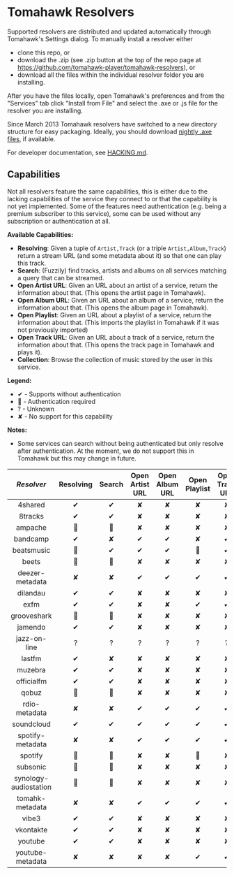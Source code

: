 # Tomahawk Resolvers

Supported resolvers are distributed and updated automatically through Tomahawk's Settings dialog.
To manually install a resolver either 
* clone this repo, or
* download the .zip (see .zip button at the top of the repo page at https://github.com/tomahawk-player/tomahawk-resolvers), or 
* download all the files within the individual resolver folder you are installing.

After you have the files locally, open Tomahawk's preferences and from the "Services" tab click "Install from File" and select the .axe or .js file for the resolver you are installing.

Since March 2013 Tomahawk resolvers have switched to a new directory structure for easy packaging. Ideally, you should download [nightly .axe files](http://teom.org/axes/nightly/), if available.

For developer documentation, see [HACKING.md](HACKING.md).

## Capabilities

Not all resolvers feature the same capabilities, this is either due to the lacking capabilities of the service they connect to or that the capability is not yet implemented.
Some of the features need authentication (e.g. being a premium subscriber to this service), some can be used without any subscription or authentication at all.

**Available Capabilities:**
* **Resolving**: Given a tuple of `Artist,Track` (or a triple `Artist,Album,Track`) return a stream URL (and some metadata about it) so that one can play this track.
* **Search**: (Fuzzily) find tracks, artists and albums on all services matching a query that can be streamed.
* **Open Artist URL**: Given an URL about an artist of a service, return the information about that. (This opens the artist page in Tomahawk).
* **Open Album URL**: Given an URL about an album of a service, return the information about that. (This opens the album page in Tomahawk).
* **Open Playlist**: Given an URL about a playlist of a service, return the information about that. (This imports the playlist in Tomahawk if it was not previously imported)
* **Open Track URL**: Given an URL about a track of a service, return the information about that. (This opens the track page in Tomahawk and plays it).
* **Collection**: Browse the collection of music stored by the user in this service.

**Legend:**
* ✔ - Supports without authentication
* :key: - Authentication required
* ? - Unknown
* ✘ - No support for this capability

**Notes:**
* Some services can search without being authenticated but only resolve after authentication. At the moment, we do not support this in Tomahawk but this may change in future.

| *Resolver* | Resolving | Search | Open Artist URL | Open Album URL | Open Playlist | Open Track URL | Collection |
|:----------:|:---------:|:------:|:---------------:|:--------------:|:-------------:|:--------------:|:----------:|
| 4shared    | ✔         | ✔      | ✘               | ✘              | ✘             | ✘              | ✘          |
| 8tracks    | ✔         | ✔      | ✘               | ✘              | ✘             | ✘              | ✘          |
| ampache    | :key:     | :key:  | ✘               | ✘              | ✘             | ✘              | :key:      |
| bandcamp   | ✔         | ✘      | ✔               | ✔              | ✘             | ✔              | ✘          |
| beatsmusic | :key:     | ✔      | ✔               | ✔              | :key:         | ✔              | ✘          |
| beets      | :key:     | :key:  | ✘               | ✘              | ✘             | ✘              | :key:      |
| deezer-metadata | ✘    | ✘      | ✔               | ✔              | ✔             | ✔              | ✘          |
| dilandau   | ✔         | ✔      | ✘               | ✘              | ✘             | ✘              | ✘          |
| exfm       | ✔         | ✔      | ✘               | ✘              | ✔             | ✔              | ✘          |
| grooveshark | :key:    | :key:  | ✘               | ✘              | ✘             | ✘              | ✘          |
| jamendo    | ✔         | ✔      | ✘               | ✘              | ✘             | ✘              | ✘          |
| jazz-on-line | ?       | ?      | ?               | ?              | ?             | ?              | ?          |
| lastfm     | ✔         | ✘      | ✘               | ✘              | ✘             | ✘              | ✘          |
| muzebra    | ✔         | ✔      | ✘               | ✘              | ✘             | ✘              | ✘          |
| officialfm | ✔         | ✔      | ✘               | ✘              | ✘             | ✘              | ✘          |
| qobuz      | :key:     | :key:  | ✘               | ✘              | ✘             | ✘              | ✘          |
| rdio-metadata | ✘      | ✘      | ✔               | ✔              | ✔             | ✔              | ✘          |
| soundcloud | ✔         | ✔      | ✔               | ✔              | ✔             | ✔              | ✘          |
| spotify-metadata | ✘   | ✘      | ✔               | ✔              | ✔             | ✔              | ✘          |
| spotify    | :key:     | :key:  | ✘               | ✘              | :key:         | ✘              | ✘          |
| subsonic   | :key:     | :key:  | ✘               | ✘              | ✘             | ✘              | :key:      |
| synology-audiostation  | :key:  | :key:           | ✘              | ✘             | ✘              | ✘          | :key:    |
| tomahk-metadata | ✘    | ✘      | ✔               | ✔              | ✔             | ✔              | ✘          |
| vibe3      | ✔         | ✔      | ✘               | ✘              | ✘             | ✘              | ✘          |
| vkontakte  | ✔         | ✔      | ✘               | ✘              | ✘             | ✘              | ✘          |
| youtube    | ✔         | ✔      | ✘               | ✘              | ✘             | ✘              | ✘          |
| youtube-metadata    | ✘         | ✘      | ✘               | ✘              | ✔             | ✔              | ✘          |
